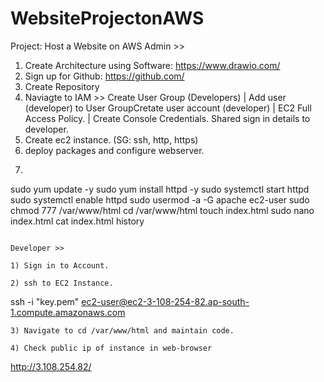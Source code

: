 # WebsiteProjectonAWS
Project: Host a Website on AWS
Admin >>

1) Create Architecture using Software: https://www.drawio.com/
2) Sign up for Github: https://github.com/
3) Create Repository
4) Naviagte to IAM >> Create User Group (Developers) | Add user (developer) to User GroupCretate user account (developer) | EC2 Full Access Policy. | Create Console Credentials. Shared sign in details to developer.
5) Create ec2 instance. (SG: ssh, http, https) 
6) deploy packages and configure webserver.
7) ```
sudo yum update -y
sudo yum install httpd -y
sudo systemctl start httpd
sudo systemctl enable httpd
sudo usermod -a -G apache ec2-user
sudo chmod 777 /var/www/html
cd /var/www/html
touch index.html
sudo nano index.html
cat index.html
history
```

Developer >>

1) Sign in to Account.

2) ssh to EC2 Instance.

```
ssh -i "key.pem" ec2-user@ec2-3-108-254-82.ap-south-1.compute.amazonaws.com
```
3) Navigate to cd /var/www/html and maintain code.

4) Check public ip of instance in web-browser
```
http://3.108.254.82/
```
